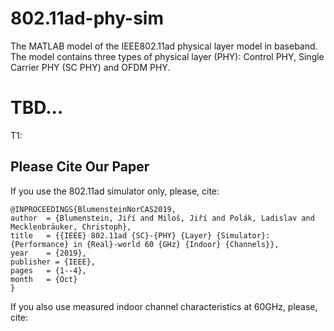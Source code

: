 # 802.11ad-phy-sim
The MATLAB model of the IEEE802.11ad physical layer model in baseband. The model contains three types of physical layer (PHY): Control PHY, Single Carrier PHY (SC PHY) and OFDM PHY.

# TBD...
T1: 

## Please Cite Our Paper
If you use the 802.11ad simulator only, please, cite:

    @INPROCEEDINGS{BlumensteinNorCAS2019,
    author  = {Blumenstein, Jiří and Miloš, Jiří and Polák, Ladislav and Mecklenbräuker, Christoph},
    title   = {{IEEE} 802.11ad {SC}-{PHY} {Layer} {Simulator}: {Performance} in {Real}-world 60 {GHz} {Indoor} {Channels}},
    year    = {2019},
    publisher = {IEEE},
    pages   = {1--4},
    month   = {Oct}
    }

If you also use measured indoor channel characteristics at 60GHz, please, cite:

